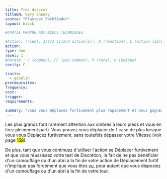 ```yaml
---
title: Très discret
titleEN: Very Sneaky
source: "Playtest Pathfinder"
layout: block

#PARTIE PROPRE AUX BLOCS TECHNIQUES

#Action: (rien), 1/2/3 (1/2/3 action[s]), R (réaction), L (action libre)
action: 
type: don
level: 1
#Rareté : C (commun), PC (peu commun), R (rare), U (unique)
rarity: C

traits:
  - gobelin
prerequisites:
frequency:
cost:
trigger:
requirements:

summary: "vous vous Déplacez furtivement plus rapidement et vous gagnez en Discrétion en combat"
---
```


Les plus grands font rarement attention aux ombres à leurs pieds et vous en tirez pleinement parti. Vous pouvez vous déplacer de 1 case de plus lorsque vous vous Déplacez furtivement, sans toutefois dépasser votre Vitesse (voir page <mark>158</mark>).

De plus, tant que vous continuez d'utiliser l'action se Déplacer furtivement et que vous réussissez votre test de Discrétion, le fait de ne pas bénéficier d'un camouflage ou d'un abri à la fin de votre action de Déplacement furtif n'implique pas forcément que vous êtes [vu](/ch9-jouer-à-pathfinder/perception.html#vu), pour autant que vous disposiez d'un camouflage ou d'un abri à la fin de votre tour.